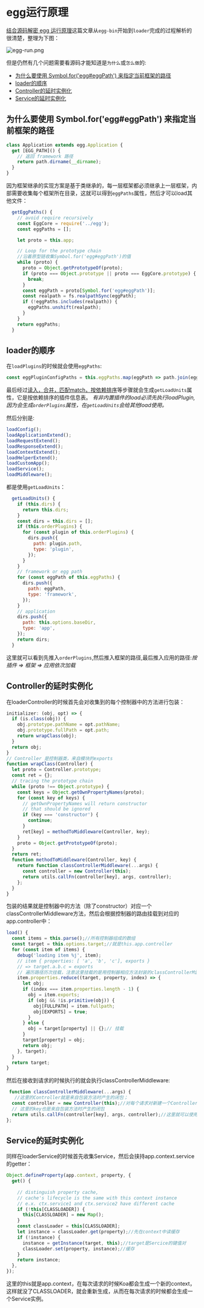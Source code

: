# egg运行原理

[结合源码解密 egg 运行原理](https://zhuanlan.zhihu.com/p/29102746)这篇文章从`egg-bin`开始到`loader`完成的过程解析的很清楚，整理为下图：

![egg-run.png](https://github.com/linyongkangm/Blog/blob/master/public/images/egg-run.png)

但是仍然有几个问题需要看源码才能知道是`为什么`或`怎么做`的:
- [为什么要使用 Symbol.for('egg#eggPath') 来指定当前框架的路径](#Mark1)
- [loader的顺序](#Mark2)
- [Controller的延时实例化](#Mark3)
- [Service的延时实例化](#Mark4)


## 为什么要使用 Symbol.for('egg#eggPath') 来指定当前框架的路径
```JavaScript
class Application extends egg.Application {
  get [EGG_PATH]() {
    // 返回 framework 路径
    return path.dirname(__dirname);
  }
}
```

因为框架继承的实现方案是基于类继承的，每一层框架都必须继承上一层框架，内部需要收集每个框架所在目录，这就可以得到`eggPaths`属性，然后才可以load其他文件：

```JavaScript
  getEggPaths() {
    // avoid require recursively
    const EggCore = require('../egg');
    const eggPaths = [];

    let proto = this.app;

    // Loop for the prototype chain
    //沿着原型链收集Symbol.for('egg#eggPath')的值
    while (proto) {
      proto = Object.getPrototypeOf(proto);
      if (proto === Object.prototype || proto === EggCore.prototype) {
        break;
      }
      const eggPath = proto[Symbol.for('egg#eggPath')];
      const realpath = fs.realpathSync(eggPath);
      if (!eggPaths.includes(realpath)) {
        eggPaths.unshift(realpath);
      }
    }
    return eggPaths;
  }
```


## loader的顺序
在`loadPlugins`的时候就会使用`eggPaths`:
```JavaScript
const eggPluginConfigPaths = this.eggPaths.map(eggPath => path.join(eggPath, 'config/plugin.default.js'));
```
最后经过[读入，合并，匹配match，按依赖排序](https://github.com/linyongkangm/egg-core/blob/eb4b12b3f0242fed5fd9a959850d7ce9e8666c25/lib/loader/mixin/plugin.js#L57)等步骤就会生成`getLoadUnits`属性，它是按依赖排序的插件信息表。
*有非内置插件的load必须先执行loadPlugin,因为会生成`orderPlugins`属性，在`getLoadUnits`会给其他load使用。*

然后分别是:
```JavaScript
loadConfig();
loadApplicationExtend();
loadRequestExtend();
loadResponseExtend();
loadContextExtend();
loadHelperExtend();
loadCustomApp();
loadService();
loadMiddleware();
```
都是使用`getLoadUnits`：
```JavaScript
  getLoadUnits() {
    if (this.dirs) {
      return this.dirs;
    }
    const dirs = this.dirs = [];
    if (this.orderPlugins) {
      for (const plugin of this.orderPlugins) {
        dirs.push({
          path: plugin.path,
          type: 'plugin',
        });
      }
    }
    // framework or egg path
    for (const eggPath of this.eggPaths) {
      dirs.push({
        path: eggPath,
        type: 'framework',
      });
    }
    // application
    dirs.push({
      path: this.options.baseDir,
      type: 'app',
    });
    return dirs;
  }
```
这里就可以看到先推入`orderPlugins`,然后推入框架的路径,最后推入应用的路径:*按插件 => 框架 => 应用依次加载*


## Controller的延时实例化
在loaderController的时候首先会对收集到的每个控制器中的方法进行包装：
```JavaScript
initializer: (obj, opt) => {
  if (is.class(obj)) {
    obj.prototype.pathName = opt.pathName;
    obj.prototype.fullPath = opt.path;
    return wrapClass(obj);
  }
  return obj;
}
// Controller 是控制器类，来自模块的exports
function wrapClass(Controller) {
  let proto = Controller.prototype;
  const ret = {};
  // tracing the prototype chain
  while (proto !== Object.prototype) {
    const keys = Object.getOwnPropertyNames(proto);
    for (const key of keys) {
      // getOwnPropertyNames will return constructor
      // that should be ignored
      if (key === 'constructor') {
        continue;
      }
      ret[key] = methodToMiddleware(Controller, key);
    }
    proto = Object.getPrototypeOf(proto);
  }
  return ret;
  function methodToMiddleware(Controller, key) {
    return function classControllerMiddleware(...args) {
      const controller = new Controller(this);
      return utils.callFn(controller[key], args, controller);
    };
  }
}
```
包装的结果就是控制器中的方法（除了constructor）对应一个classControllerMiddleware方法，然后会根据控制器的路由挂载到对应的app.controller中：
```JavaScript
load() {
  const items = this.parse();//所有控制器组成的数组
  const target = this.options.target;//就是this.app.controller
  for (const item of items) {
    debug('loading item %j', item);
    // item { properties: [ 'a', 'b', 'c'], exports }
    // => target.a.b.c = exports
    // 遍历路径历次挂载，注意这里挂载的是用控制器相应方法封装的classControllerMiddleware
    item.properties.reduce((target, property, index) => {
      let obj;
      if (index === item.properties.length - 1) {
        obj = item.exports;
        if (obj && !is.primitive(obj)) {
          obj[FULLPATH] = item.fullpath;
          obj[EXPORTS] = true;
        }
      } else {
        obj = target[property] || {};// 挂载
      }
      target[property] = obj;
      return obj;
    }, target);
  }
  return target;
}
```

然后在接收到请求的时候执行的就会执行classControllerMiddleware:
```JavaScript
 function classControllerMiddleware(...args) {
   //这里的Controller就是来自包装方法时产生的闭包；
  const controller = new Controller(this);//对每个请求对新建一个Controller实例
  // 这里的key也是来自包装方法时产生的闭包
  return utils.callFn(controller[key], args, controller);//这里就可以使用新建的controller调用相应的方法了
};
```


## Service的延时实例化
同样在loaderService的时候首先收集Service，然后会挟持app.context.service的getter：
```JavaScript
Object.defineProperty(app.context, property, {
  get() {
    
    // distinguish property cache,
    // cache's lifecycle is the same with this context instance
    // e.x. ctx.service1 and ctx.service2 have different cache
    if (!this[CLASSLOADER]) {
      this[CLASSLOADER] = new Map();
    }
    const classLoader = this[CLASSLOADER];
    let instance = classLoader.get(property);//先在context中读缓存
    if (!instance) {
      instance = getInstance(target, this);//target是Sercice的键值对
      classLoader.set(property, instance);//缓存
    }
    return instance;
  },
});
```
这里的this就是app.context，在每次请求的时候Koa都会生成一个新的context，这样就没了CLASSLOADER，就会重新生成，从而在每次请求的时候都会生成一个Service实例。
